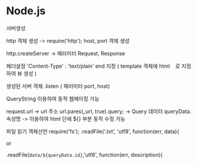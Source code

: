 # Node.js

서버생성

http 객체 생성 -> require('http');
host, port 객체 생성

http.createServer -> 패러미터 Request, Response

헤더설정 'Content-Type' : 'text/plain'
end 지정 ( template 객체에 html ` ` 로 지정하여 뷰 생성 )

생성된 서버 객체 .listen ( 패러미터 port, host)

QueryString 이용하여 동적 웹페이징 가능

request.url -> url 주소
url.pares(_url, true).query; -> Query 데이터
queryData.속성명 -> 이용하여 html 단에 ${} 부분 동적 수정 가능

파일 읽기 객체선언 require('fs');
.readFile('.txt', 'utf8', function(err, data){

or

.readFile(`data/${queryData.id}`,'utf8', function(err, description){
